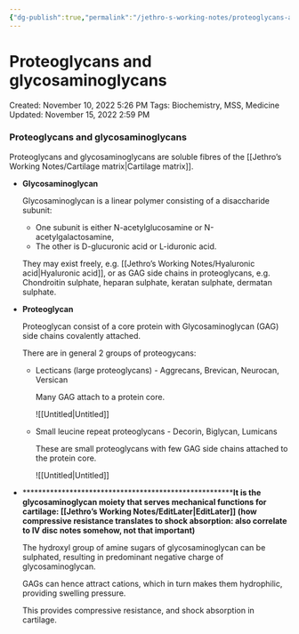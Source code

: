 ```yaml
---
{"dg-publish":true,"permalink":"/jethro-s-working-notes/proteoglycans-and-glycosaminoglycans/","dgPassFrontmatter":true}
---
```



# Proteoglycans and glycosaminoglycans

Created: November 10, 2022 5:26 PM
Tags: Biochemistry, MSS, Medicine
Updated: November 15, 2022 2:59 PM

### Proteoglycans and glycosaminoglycans

Proteoglycans and glycosaminoglycans are soluble fibres of the [[Jethro’s Working Notes/Cartilage matrix\|Cartilage matrix]].

- **********************************Glycosaminoglycan**********************************
    
    Glycosaminoglycan is a linear polymer consisting of a disaccharide subunit:
    
    - One subunit is either N-acetylglucosamine or N-acetylgalactosamine,
    - The other is D-glucuronic acid or L-iduronic acid.
    
    They may exist freely, e.g. [[Jethro’s Working Notes/Hyaluronic acid\|Hyaluronic acid]], or as GAG side chains in proteoglycans, e.g. Chondroitin sulphate, heparan sulphate, keratan sulphate, dermatan sulphate.
    
- ************************Proteoglycan************************
    
    Proteoglycan consist of a core protein with Glycosaminoglycan (GAG) side chains covalently attached.
    
    There are in general 2 groups of proteogycans:
    
    - Lecticans (large proteoglycans) - Aggrecans, Brevican, Neurocan, Versican
        
        Many GAG attach to a protein core.
        
        ![[Untitled\|Untitled]]
        
    - Small leucine repeat proteoglycans - Decorin, Biglycan, Lumicans
        
        These are small proteoglycans with few GAG side chains attached to the protein core.
        
        ![[Untitled\|Untitled]]
        
- ********************************************************It is the glycosaminoglycan moiety that serves mechanical functions for cartilage: [[Jethro’s Working Notes/EditLater\|EditLater]] (how compressive resistance translates to shock absorption: also correlate to IV disc notes somehow, not that important)**
    
    The hydroxyl group of amine sugars of glycosaminoglycan can be sulphated, resulting in predominant negative charge of glycosaminoglycan.
    
    GAGs can hence attract cations, which in turn makes them hydrophilic, providing swelling pressure.
    
    This provides compressive resistance, and shock absorption in cartilage.
